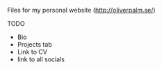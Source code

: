 Files for my personal website (http://oliverpalm.se/)

TODO
* Bio 
* Projects tab
* Link to CV
* link to all socials
